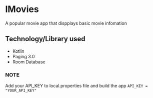 # IMovies
A popular movie app that dispplays basic movie infomation

## Technology/Library used
 - Kotlin
 - Paging 3.0
 - Room Database

### NOTE
Add your API_KEY to local.properties file and build the app
```API_KEY = "YOUR_API_KEY"```
